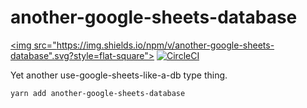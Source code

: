 # another-google-sheets-database

<a href="https://www.npmjs.com/package/another-google-sheets-database"><img src="https://img.shields.io/npm/v/another-google-sheets-database".svg?style=flat-square"></a>
[![CircleCI](https://circleci.com/gh/dxinteractive/another-google-sheets-database/tree/master.svg?style=shield)](https://circleci.com/gh/dxinteractive/another-google-sheets-database/tree/master)

Yet another use-google-sheets-like-a-db type thing.

```
yarn add another-google-sheets-database
```
